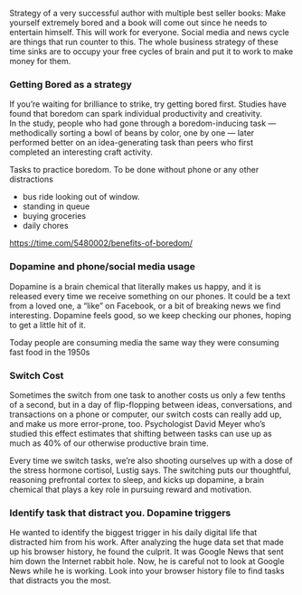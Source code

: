 Strategy of a very successful author with multiple best seller books: Make yourself extremely bored and a book will come out since he needs to entertain himself. This will work for everyone. Social media and news cycle are things that run counter to this. The whole business strategy of these time sinks are to occupy your free cycles of brain and put it to work to make money for them.   

### Getting Bored as a strategy
If you’re waiting for brilliance to strike, try getting bored first. Studies have found that boredom can spark individual productivity and creativity.  
In the study, people who had gone through a boredom-inducing task — methodically sorting a bowl of beans by color, one by one — later performed better on an idea-generating task than peers who first completed an interesting craft activity.  

Tasks to practice boredom. To be done without phone or any other distractions
- bus ride looking out of window. 
- standing in queue
- buying groceries
- daily chores

https://time.com/5480002/benefits-of-boredom/  

### Dopamine and phone/social media usage
Dopamine is a brain chemical that literally makes us happy, and it is released every time we receive something on our phones. It could be a text from a loved one, a “like” on Facebook, or a bit of breaking news we find interesting. Dopamine feels good, so we keep checking our phones, hoping to get a little hit of it. 

Today people are consuming media the same way they were consuming fast food in the 1950s

### Switch Cost

Sometimes the switch from one task to another costs us only a few tenths of a second, but in a day of flip-flopping between ideas, conversations, and transactions on a phone or computer, our switch costs can really add up, and make us more error-prone, too. Psychologist David Meyer who’s studied this effect estimates that shifting between tasks can use up as much as 40% of our otherwise productive brain time.

Every time we switch tasks, we’re also shooting ourselves up with a dose of the stress hormone cortisol, Lustig says. The switching puts our thoughtful, reasoning prefrontal cortex to sleep, and kicks up dopamine, a brain chemical that plays a key role in pursuing reward and motivation.

### Identify task that distract you. Dopamine triggers
He wanted to identify the biggest trigger in his daily digital life that distracted him from his work. After analyzing the huge data set that made up his browser history, he found the culprit. It was Google News that sent him down the Internet rabbit hole. Now, he is careful not to look at Google News while he is working. Look into your browser history file to find tasks that distracts you the most.

